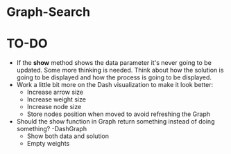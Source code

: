 # Graph-Search

# TO-DO
- If the **show** method shows the data parameter it's never going to be updated. Some more thinking is needed. Think about how the solution is going to be displayed and how the process is going to be displayed.
- Work a little bit more on the Dash visualization to make it look better:
  - Increase arrow size
  - Increase weight size
  - Increase node size
  - Store nodes position when moved to avoid refreshing the Graph
- Should the show function in Graph return something instead of doing something?
-DashGraph
  - Show both data and solution
  - Empty weights